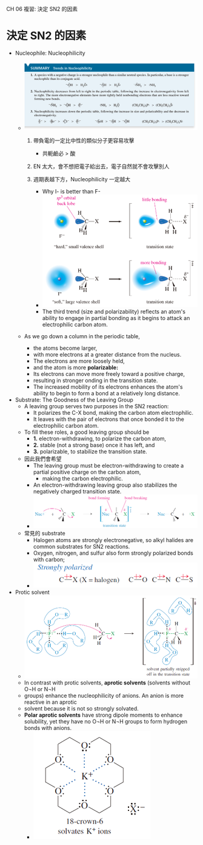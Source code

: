 CH 06 複習: 決定 SN2 的因素

# 決定 SN2 的因素

- Nucleophile: Nucleophilicity
  - ![](SN2.assets/2d7ec2ad0478f01c938220c44713f7f5.png)

    1. 帶負電的一定比中性的類似分子更容易攻擊

       - 共軛鹼必 > 酸

    2. EN 太大，會不想把電子給出去，電子自然就不會攻擊別人
    3. 週期表越下方，Nucleophilicity 一定越大

       - Why I- is better than F-
       - ![](SN2.assets/8dbe0cd61e38ff1c77609c70557188c0.png)
       - The third trend (size and polarizability) reflects an atom's ability to engage in partial bonding as it begins to attack an electrophilic carbon atom.
  - As we go down a column in the periodic table,
    - the atoms become larger,
    - with more electrons at a greater distance from the nucleus.
    - The electrons are more loosely held,
    - and the atom is more **polarizable:**
    - Its electrons can move more freely toward a positive charge,
    - resulting in stronger onding in the transition state.
    - The increased mobility of its electrons enhances the atom's ability to begin to form a bond at a relatively long distance.
- Substrate: The Goodness of the Leaving Group
  - A leaving group serves two purposes in the SN2 reaction:
    - It polarizes the C-X bond, making the carbon atom electrophilic.
    - It leaves with the pair of electrons that once bonded it to the electrophilic carbon atom.
  - To fill these roles, a good leaving group should be
    - **1.**  electron-withdrawing, to polarize the carbon atom,
    - **2.**  stable (not a strong base) once it has left, and
    - **3.**  polarizable, to stabilize the transition state.
  - 因此我們會希望
    - The leaving group must be electron-withdrawing to create a partial positive charge on the carbon atom,
      - making the carbon electrophilic.
    - An electron-withdrawing leaving group also stabilizes the negatively charged transition state.
    - ![](SN2.assets/19c3f1e27324f54afaaa36cdb1044e32.png)
  - 常見的 substrate
    - Halogen atoms are strongly electronegative, so alkyl halides are common substrates for SN2 reactions.
    - Oxygen, nitrogen, and sulfur also form strongly polarized bonds with carbon;
    - ![](SN2.assets/f6d096ab78be77632fcf37376127bf58.png)
- Protic solvent
  - ![](SN2.assets/684139168a5eb724ac4c60f643e484ff.png)
  - In contrast with protic solvents,  **aprotic solvents**  (solvents without O¬H or N¬H
  - groups) enhance the nucleophilicity of anions. An anion is more reactive in an aprotic
  - solvent because it is not so strongly solvated.
  - **Polar aprotic solvents**  have strong dipole moments to enhance solubility, yet they have no O¬H or N¬H groups to form hydrogen bonds with anions.
    - ![](SN2.assets/e6783efff5cf86232b2962eba571dbac.png)